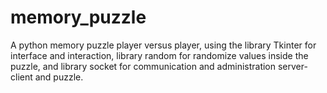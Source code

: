 # memory_puzzle
A python memory puzzle player versus player, using the library Tkinter for interface and interaction, library random for randomize values inside the puzzle, and library socket for communication and administration server-client and puzzle.